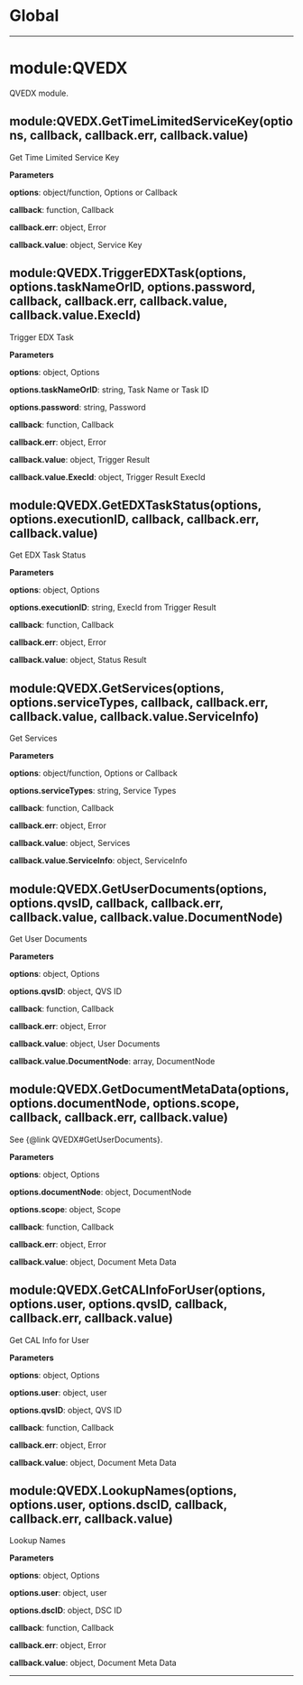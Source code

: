 Global
===





---

module:QVEDX
===
QVEDX module.

module:QVEDX.GetTimeLimitedServiceKey(options, callback, callback.err, callback.value) 
-----------------------------
Get Time Limited Service Key

**Parameters**

**options**: object&#x2F;function, Options or Callback

**callback**: function, Callback

**callback.err**: object, Error

**callback.value**: object, Service Key

module:QVEDX.TriggerEDXTask(options, options.taskNameOrID, options.password, callback, callback.err, callback.value, callback.value.ExecId) 
-----------------------------
Trigger EDX Task

**Parameters**

**options**: object, Options

**options.taskNameOrID**: string, Task Name or Task ID

**options.password**: string, Password

**callback**: function, Callback

**callback.err**: object, Error

**callback.value**: object, Trigger Result

**callback.value.ExecId**: object, Trigger Result ExecId

module:QVEDX.GetEDXTaskStatus(options, options.executionID, callback, callback.err, callback.value) 
-----------------------------
Get EDX Task Status

**Parameters**

**options**: object, Options

**options.executionID**: string, ExecId from Trigger Result

**callback**: function, Callback

**callback.err**: object, Error

**callback.value**: object, Status Result

module:QVEDX.GetServices(options, options.serviceTypes, callback, callback.err, callback.value, callback.value.ServiceInfo) 
-----------------------------
Get Services

**Parameters**

**options**: object&#x2F;function, Options or Callback

**options.serviceTypes**: string, Service Types

**callback**: function, Callback

**callback.err**: object, Error

**callback.value**: object, Services

**callback.value.ServiceInfo**: object, ServiceInfo

module:QVEDX.GetUserDocuments(options, options.qvsID, callback, callback.err, callback.value, callback.value.DocumentNode) 
-----------------------------
Get User Documents

**Parameters**

**options**: object, Options

**options.qvsID**: object, QVS ID

**callback**: function, Callback

**callback.err**: object, Error

**callback.value**: object, User Documents

**callback.value.DocumentNode**: array, DocumentNode

module:QVEDX.GetDocumentMetaData(options, options.documentNode, options.scope, callback, callback.err, callback.value) 
-----------------------------
See {@link QVEDX#GetUserDocuments}.

**Parameters**

**options**: object, Options

**options.documentNode**: object, DocumentNode

**options.scope**: object, Scope

**callback**: function, Callback

**callback.err**: object, Error

**callback.value**: object, Document Meta Data

module:QVEDX.GetCALInfoForUser(options, options.user, options.qvsID, callback, callback.err, callback.value) 
-----------------------------
Get CAL Info for User

**Parameters**

**options**: object, Options

**options.user**: object, user

**options.qvsID**: object, QVS ID

**callback**: function, Callback

**callback.err**: object, Error

**callback.value**: object, Document Meta Data

module:QVEDX.LookupNames(options, options.user, options.dscID, callback, callback.err, callback.value) 
-----------------------------
Lookup Names

**Parameters**

**options**: object, Options

**options.user**: object, user

**options.dscID**: object, DSC ID

**callback**: function, Callback

**callback.err**: object, Error

**callback.value**: object, Document Meta Data



---








